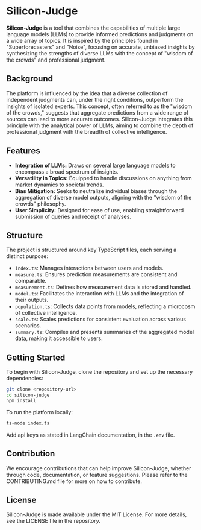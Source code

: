 
# Silicon-Judge

**Silicon-Judge** is a tool that combines the capabilities of multiple large language models (LLMs) to provide informed predictions and judgments on a wide array of topics. It is inspired by the principles found in "Superforecasters" and "Noise", focusing on accurate, unbiased insights by synthesizing the strengths of diverse LLMs with the concept of "wisdom of the crowds" and professional judgment.

## Background

The platform is influenced by the idea that a diverse collection of independent judgments can, under the right conditions, outperform the insights of isolated experts. This concept, often referred to as the "wisdom of the crowds," suggests that aggregate predictions from a wide range of sources can lead to more accurate outcomes. Silicon-Judge integrates this principle with the analytical power of LLMs, aiming to combine the depth of professional judgment with the breadth of collective intelligence.

## Features

- **Integration of LLMs:** Draws on several large language models to encompass a broad spectrum of insights.
- **Versatility in Topics:** Equipped to handle discussions on anything from market dynamics to societal trends.
- **Bias Mitigation:** Seeks to neutralize individual biases through the aggregation of diverse model outputs, aligning with the "wisdom of the crowds" philosophy.
- **User Simplicity:** Designed for ease of use, enabling straightforward submission of queries and receipt of analyses.

## Structure

The project is structured around key TypeScript files, each serving a distinct purpose:

- `index.ts`: Manages interactions between users and models.
- `measure.ts`: Ensures prediction measurements are consistent and comparable.
- `measurement.ts`: Defines how measurement data is stored and handled.
- `model.ts`: Facilitates the interaction with LLMs and the integration of their outputs.
- `population.ts`: Collects data points from models, reflecting a microcosm of collective intelligence.
- `scale.ts`: Scales predictions for consistent evaluation across various scenarios.
- `summary.ts`: Compiles and presents summaries of the aggregated model data, making it accessible to users.

## Getting Started

To begin with Silicon-Judge, clone the repository and set up the necessary dependencies:

```bash
git clone <repository-url>
cd silicon-judge
npm install
```

To run the platform locally:

```bash
ts-node index.ts
```

Add api keys as stated in LangChain documentation, in the `.env` file.

## Contribution

We encourage contributions that can help improve Silicon-Judge, whether through code, documentation, or feature suggestions. Please refer to the CONTRIBUTING.md file for more on how to contribute.

## License

Silicon-Judge is made available under the MIT License. For more details, see the LICENSE file in the repository.
